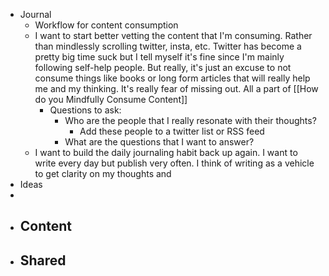 - Journal
    - Workflow for content consumption
    - I want to start better vetting the content that I'm consuming. Rather than mindlessly scrolling twitter, insta, etc. Twitter has become a pretty big time suck but I tell myself it's fine since I'm mainly following self-help people. But really, it's just an excuse to not consume things like books or long form articles that will really help me and my thinking. It's really fear of missing out. All a part of [[How do you Mindfully Consume Content]]
        - Questions to ask:
            - Who are the people that I really resonate with their thoughts? 
                - Add these people to a twitter list or RSS feed
            - What are the questions that I want to answer?
    - I want to build the daily journaling habit back up again. I want to write every day but publish very often. I think of writing as a vehicle to get clarity on my thoughts and 
- Ideas
- 
- Content
    - 
- Shared
    - 
